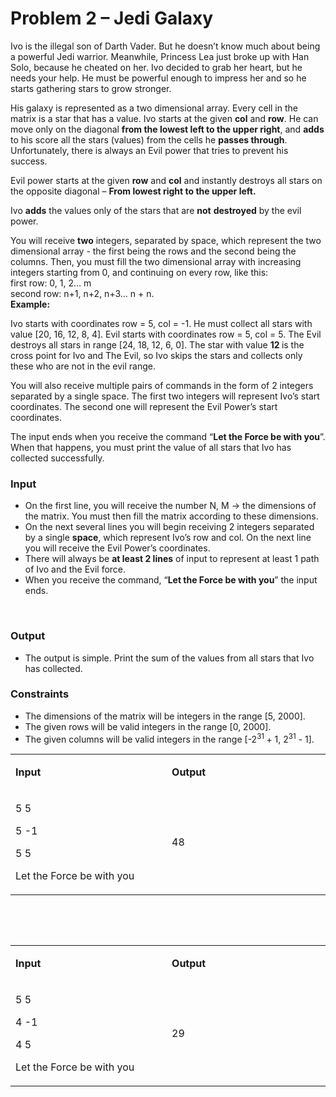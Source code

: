 <h1>Problem 2 &ndash; Jedi Galaxy</h1>
<p>Ivo is the illegal son of Darth Vader. But he doesn&rsquo;t know much about being a powerful Jedi warrior. Meanwhile, Princess Lea just broke up with Han Solo, because he cheated on her. Ivo decided to grab her heart, but he needs your help. He must be powerful enough to impress her and so he starts gathering stars to grow stronger.</p>
<p>His galaxy is represented as a two dimensional array. Every cell in the matrix is a star that has a value. Ivo starts at the given <strong>col</strong> and <strong>row</strong>. He can move only on the diagonal <strong>from the lowest left to the upper right</strong>, and <strong>adds</strong> to his score all the stars (values) from the cells he <strong>passes through</strong>. Unfortunately, there is always an Evil power that tries to prevent his success.</p>
<p>Evil power starts at the given <strong>row</strong> and <strong>col</strong> and instantly destroys all stars on the opposite diagonal &ndash; <strong>From lowest right to the upper left. </strong></p>
<p>Ivo <strong>adds</strong> the values only of the stars that are <strong>not</strong> <strong>destroyed</strong> by the evil power.&nbsp; &nbsp;</p>
<p>You will receive <strong>two</strong> integers, separated by space, which represent the two dimensional array - the first being the rows and the second being the columns. Then, you must fill the two dimensional array with increasing integers starting from 0, and continuing on every row, like this: <br /> first row: 0, 1, 2&hellip; m<br /> second row: n+1, n+2, n+3&hellip; n + n. <br /> <strong>Example:</strong></p>
<p>Ivo starts with coordinates row = 5, col = -1. He must collect all stars with value [20, 16, 12, 8, 4]. Evil starts with coordinates row = 5, col = 5. The Evil destroys all stars in range [24, 18, 12, 6, 0]. The star with value <strong>12 </strong>is the cross point for Ivo and The Evil, so Ivo skips the stars and collects only these who are not in the evil range.</p>
<p>You will also receive multiple pairs of commands in the form of 2 integers separated by a single space. The first two integers will represent Ivo&rsquo;s start coordinates. The second one will represent the Evil Power&rsquo;s start coordinates.</p>
<p>The input ends when you receive the command &ldquo;<strong>Let the Force be with you</strong>&rdquo;. When that happens, you must print the value of all stars that Ivo has collected successfully.</p>
<h3>Input</h3>
<ul>
<li>On the first line, you will receive the number N, M -&gt; the dimensions of the matrix. You must then fill the matrix according to these dimensions.</li>
<li>On the next several lines you will begin receiving 2 integers separated by a single <strong>space</strong>, which represent Ivo&rsquo;s row and col. On the next line you will receive the Evil Power&rsquo;s coordinates.</li>
<li>There will always be <strong>at least 2 lines</strong> of input to represent at least 1 path of Ivo and the Evil force.</li>
<li>When you receive the command, &ldquo;<strong>Let the Force be with you</strong>&rdquo; the input ends.</li>
</ul>
<p>&nbsp;</p>
<h3>Output</h3>
<ul>
<li>The output is simple. Print the sum of the values from all stars that Ivo has collected.</li>
</ul>
<h3>Constraints</h3>
<ul>
<li>The dimensions of the matrix will be integers in the range [5, 2000].</li>
<li>The given rows will be valid integers in the range [0, 2000].</li>
<li>The given columns will be valid integers in the range [-2<sup>31 </sup>+ 1, 2<sup>31</sup> - 1].</li>
</ul>
<table width="611">
<tbody>
<tr>
<td width="305">
<p><strong>Input</strong></p>
</td>
<td width="306">
<p><strong>Output</strong></p>
</td>
</tr>
<tr>
<td width="305">
<p>5 5</p>
<p>5 -1</p>
<p>5 5</p>
<p>Let the Force be with you</p>
</td>
<td width="306">
<p>48</p>
</td>
</tr>
</tbody>
</table>
<p>&nbsp;</p>
<p>&nbsp;</p>
<table width="611">
<tbody>
<tr>
<td width="305">
<p><strong>Input</strong></p>
</td>
<td width="306">
<p><strong>Output</strong></p>
</td>
</tr>
<tr>
<td width="305">
<p>5 5</p>
<p>4 -1</p>
<p>4 5</p>
<p>Let the Force be with you</p>
</td>
<td width="306">
<p>29</p>
</td>
</tr>
</tbody>
</table>
<p>&nbsp;</p>
<p>&nbsp;</p>